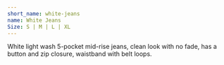 ```yaml
---
short_name: white-jeans
name: White Jeans
Size: S | M | L | XL
---
```


White light wash 5-pocket mid-rise jeans, clean look with no fade, has a button and zip closure, waistband with belt loops.

